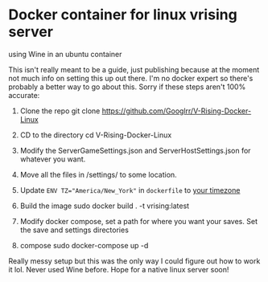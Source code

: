 # Docker container for linux vrising server 

using Wine in an ubuntu container

This isn't really meant to be a guide, just publishing because at the moment not much info on setting this up out there. I'm no docker expert so there's probably a better way to go about this. Sorry if these steps aren't 100% accurate: 

1. Clone the repo
git clone https://github.com/Googlrr/V-Rising-Docker-Linux

2. CD to the directory
cd V-Rising-Docker-Linux

3. Modify the ServerGameSettings.json and ServerHostSettings.json for whatever you want. 

4. Move all the files in /settings/ to some location.

5. Update `ENV TZ="America/New_York"` in `dockerfile` to [your timezone](https://en.wikipedia.org/wiki/List_of_tz_database_time_zones)

6. Build the image
sudo docker build . -t vrising:latest

7. Modify docker compose, set a path for where you want your saves. Set the save and settings directories

8. compose
sudo docker-compose up -d 

Really messy setup but this was the only way I could figure out how to work it lol. Never used Wine before. Hope for a native linux server soon! 

